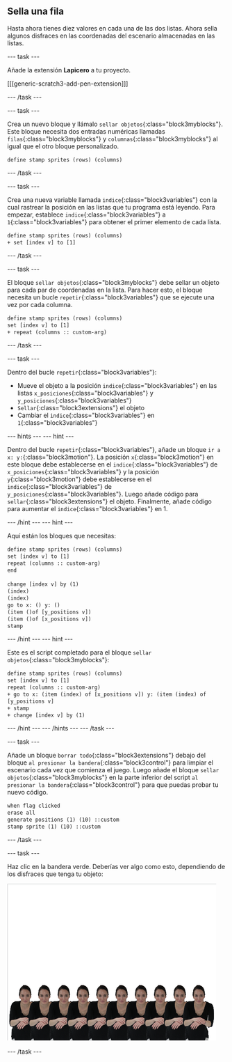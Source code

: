 ## Sella una fila

Hasta ahora tienes diez valores en cada una de las dos listas. Ahora sella algunos disfraces en las coordenadas del escenario almacenadas en las listas.

\--- task \---

Añade la extensión **Lapicero** a tu proyecto.

[[[generic-scratch3-add-pen-extension]]]

\--- /task \---

\--- task \---

Crea un nuevo bloque y llámalo `sellar objetos`{:class="block3myblocks"}. Este bloque necesita dos entradas numéricas llamadas `filas`{:class="block3myblocks"} y `columnas`{:class="block3myblocks"} al igual que el otro bloque personalizado.

```blocks3
define stamp sprites (rows) (columns)
```

\--- /task \---

\--- task \---

Crea una nueva variable llamada `indice`{:class="block3variables"} con la cual rastrear la posición en las listas que tu programa está leyendo. Para empezar, establece `indice`{:class="block3variables"} a `1`{:class="block3variables"} para obtener el primer elemento de cada lista.

```blocks3
define stamp sprites (rows) (columns)
+ set [index v] to [1]
```

\--- /task \---

\--- task \---

El bloque `sellar objetos`{:class="block3myblocks"} debe sellar un objeto para cada par de coordenadas en la lista. Para hacer esto, el bloque necesita un bucle `repetir`{:class="block3variables"} que se ejecute una vez por cada columna.

```blocks3
define stamp sprites (rows) (columns)
set [index v] to [1]
+ repeat (columns :: custom-arg)
```

\--- /task \---

\--- task \---

Dentro del bucle `repetir`{:class="block3variables"}:

- Mueve el objeto a la posición `indice`{:class="block3variables"} en las listas `x_posiciones`{:class="block3variables"} y `y_posiciones`{:class="block3variables"}
- `Sellar`{:class="block3extensions"} el objeto
- Cambiar el `indice`{:class="block3variables"} en `1`{:class="block3variables"}

\--- hints \--- \--- hint \---

Dentro del bucle `repetir`{:class="block3variables"}, añade un bloque `ir a x: y:`{:class="block3motion"}. La posición `x`{:class="block3motion"} en este bloque debe establecerse en el `indice`{:class="block3variables"} de `x_posiciones`{:class="block3variables"} y la posición `y`{:class="block3motion"} debe establecerse en el `indice`{:class="block3variables"} de `y_posiciones`{:class="block3variables"}. Luego añade código para `sellar`{:class="block3extensions"} el objeto. Finalmente, añade código para aumentar el `indice`{:class="block3variables"} en 1.

\--- /hint \--- \--- hint \---

Aquí están los bloques que necesitas:

```blocks3
define stamp sprites (rows) (columns)
set [index v] to [1]
repeat (columns :: custom-arg)
end

change [index v] by (1)
(index) 
(index) 
go to x: () y: ()
(item ()of [y_positions v])
(item ()of [x_positions v])
stamp
```

\--- /hint \--- \--- hint \---

Este es el script completado para el bloque `sellar objetos`{:class="block3myblocks"}:

```blocks3
define stamp sprites (rows) (columns)
set [index v] to [1]
repeat (columns :: custom-arg)
+ go to x: (item (index) of [x_positions v]) y: (item (index) of [y_positions v]
+ stamp
+ change [index v] by (1)
```

\--- /hint \--- \--- /hints \--- \--- /task \---

\--- task \---

Añade un bloque `borrar todo`{:class="block3extensions"} debajo del bloque `al presionar la bandera`{:class="block3control"} para limpiar el escenario cada vez que comienza el juego. Luego añade el bloque `sellar objetos`{:class="block3myblocks"} en la parte inferior del script `al presionar la bandera`{:class="block3control"} para que puedas probar tu nuevo código.

```blocks3
when flag clicked
erase all
generate positions (1) (10) ::custom
stamp sprite (1) (10) ::custom
```

\--- /task \---

\--- task \---

Haz clic en la bandera verde. Deberías ver algo como esto, dependiendo de los disfraces que tenga tu objeto:

![objetos sellados](images/stamped_sprites.png)

\--- /task \---